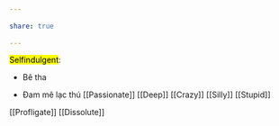 ---  
share: true  
---  
<mark class="hltr-orange-peel">Selfindulgent</mark>:  
- Bê tha  
- Đam mê lạc thú [[Passionate]] [[Deep]] [[Crazy]] [[Silly]] [[Stupid]]  
[[Profligate]] [[Dissolute]]